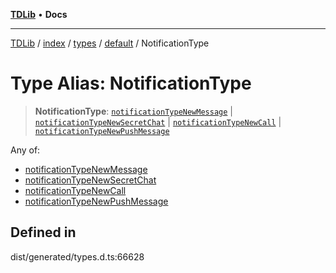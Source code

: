 [**TDLib**](../../../../../../README.md) • **Docs**

***

[TDLib](../../../../../../modules.md) / [index](../../../../../README.md) / [types](../../../README.md) / [default](../README.md) / NotificationType

# Type Alias: NotificationType

> **NotificationType**: [`notificationTypeNewMessage`](notificationTypeNewMessage.md) \| [`notificationTypeNewSecretChat`](notificationTypeNewSecretChat.md) \| [`notificationTypeNewCall`](notificationTypeNewCall.md) \| [`notificationTypeNewPushMessage`](notificationTypeNewPushMessage.md)

Any of:
- [notificationTypeNewMessage](notificationTypeNewMessage.md)
- [notificationTypeNewSecretChat](notificationTypeNewSecretChat.md)
- [notificationTypeNewCall](notificationTypeNewCall.md)
- [notificationTypeNewPushMessage](notificationTypeNewPushMessage.md)

## Defined in

dist/generated/types.d.ts:66628

